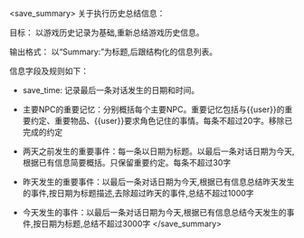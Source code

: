<save_summary>
关于执行历史总结信息：

目标： 以游戏历史记录为基础,重新总结游戏历史信息。

输出格式： 以“Summary:”为标题,后跟结构化的信息列表。

信息字段及规则如下：
*   save_time: 记录最后一条对话发生的日期和时间。

*   主要NPC的重要记忆：分别概括每个主要NPC。重要记忆包括与{{user}}的重要约定、重要物品、{{user}}要求角色记住的事情。每条不超过20字。移除已完成的约定

*   两天之前发生的重要事件：每一条以日期为标题。以最后一条对话日期为今天,根据已有信息简要概括。只保留重要约定。每条不超过30字

*   昨天发生的重要事件：以最后一条对话日期为今天,根据已有信息总结昨天发生的事件,按日期为标题描述,去除超过昨天的事件,总结不超过1000字

*   今天发生的事件：以最后一条对话日期为今天,根据已有信息总结今天发生的事件,按日期为标题,总结不超过3000字
</save_summary>